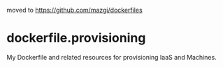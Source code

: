 moved to https://github.com/mazgi/dockerfiles

# dockerfile.provisioning
My Dockerfile and related resources for provisioning IaaS and Machines.
